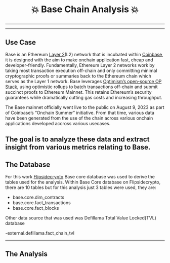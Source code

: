 # <p align="center" style="margin-top: 0px;"> :boom: Base Chain Analysis :boom:
---
---
## Use Case
Base is an Ethereum [Layer 2](https://x.com/TheRealIfiokLee/status/1532788242508128258)(L2) network that is incubated within [Coinbase](www.coinbase.com), it is designed with the aim to make onchain application fast, cheap and developer-friendly. Fundamentally, Ethereum Layer 2 networks work by taking most transaction execution off-chain and only committing minimal cryptographic proofs or summaries back to the Ethereum chain which serves as the Layer 1 network. Base leverages [Optimism’s open-source OP Stack](https://cointelegraph.com/learn/articles/what-is-base-coinbase-l2-network), using optimistic rollups to batch transactions off-chain and submit succinct proofs to Ethereum Mainnet. This retains Ethereum’s security guarantees while dramatically cutting gas costs and increasing throughput.

The Base mainnet officially went live to the public on August 9, 2023 as part of Coinbase’s “Onchain Summer” initiative. From that time, various data have been generated from the use of the chain across various onchain applications developed accross various usecases.

The goal is to analyze these data and extract insight from various metrics relating to Base.
---

## The Database

For this work [Flipsidecrypto](https://flipsidecrypto.xyz/) Base core database was used to derive the tables used for the analysis. Within Base Core database on Flipsidecrypto, there are 10 tables but for this analysis just 3 tables were used, they are:

- base.core.dim_contracts
- base.core.fact_transactions
- base.core.fact_blocks

Other data source that was used was Defillama Total Value Locked(TVL) database

-external.defillama.fact_chain_tvl

---

## The Analysis
